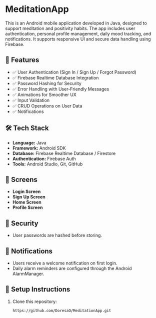 # MeditationApp

This is an Android mobile application developed in Java, designed to support meditation and positivity habits. The app includes user authentication, personal profile management, daily mood tracking, and notifications. It supports responsive UI and secure data handling using Firebase.

## 🔑 Features

- ✅ User Authentication (Sign In / Sign Up / Forgot Password)
- ✅ Firebase Realtime Database Integration
- ✅ Password Hashing for Security
- ✅ Error Handling with User-Friendly Messages
- ✅ Animations for Smoother UX
- ✅ Input Validation 
- ✅ CRUD Operations on User Data
- ✅ Notifications 

## 🛠 Tech Stack

- **Language:** Java
- **Framework:** Android SDK
- **Database:** Firebase Realtime Database / Firestore
- **Authentication:** Firebase Auth
- **Tools:** Android Studio, Git, GitHub

## 📱 Screens

- **Login Screen**
- **Sign Up Screen**
- **Home Screen**
- **Profile Screen**

## 🔐 Security

- User passwords are hashed before storing.

## 📲 Notifications

- Users receive a welcome notification on first login.
- Daily alarm reminders are configured through the Android AlarmManager.

## 🔧 Setup Instructions

1. Clone this repository:
   ```bash
   https://github.com/DoresaO/MeditationApp.git

